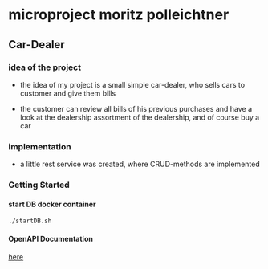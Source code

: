 # microproject moritz polleichtner

## Car-Dealer

### idea of the project
- the idea of my project is a small simple car-dealer, who sells 
cars to customer and give them bills

- the customer can review all bills of his previous purchases and have a look at the 
dealership assortment of the dealership, and of course buy a car

### implementation

- a little rest service was created, where CRUD-methods are implemented


### Getting Started

#### start DB docker container
```shell
./startDB.sh
```


#### OpenAPI Documentation
[here](http://localhost:8080/swagger-ui)